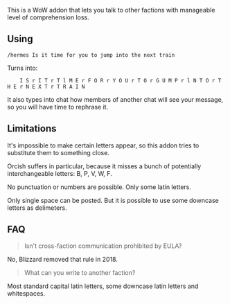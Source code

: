 This is a WoW addon that lets you talk to other factions with manageable level of comprehension loss.

## Using
```
/hermes Is it time for you to jump into the next train
```
Turns into:
```
	I S r I T r T l M E r F O R r Y O U r T O r G U M P r l N T O r T H E r N E X T r T R A I N
```
It also types into chat how members of another chat will see your message, so you will have time to rephrase it.

## Limitations
It's impossible to make certain letters appear, so this addon tries to substitute them to something close.

Orcish suffers in particular, because it misses a bunch of potentially interchangeable letters: B, P, V, W, F.

No punctuation or numbers are possible. Only some latin letters.

Only single space can be posted. But it is possible to use some downcase letters as delimeters.

## FAQ
> Isn't cross-faction communication prohibited by EULA?

No, Blizzard removed that rule in 2018.

> What can you write to another faction?

Most standard capital latin letters, some downcase latin letters and whitespaces.
